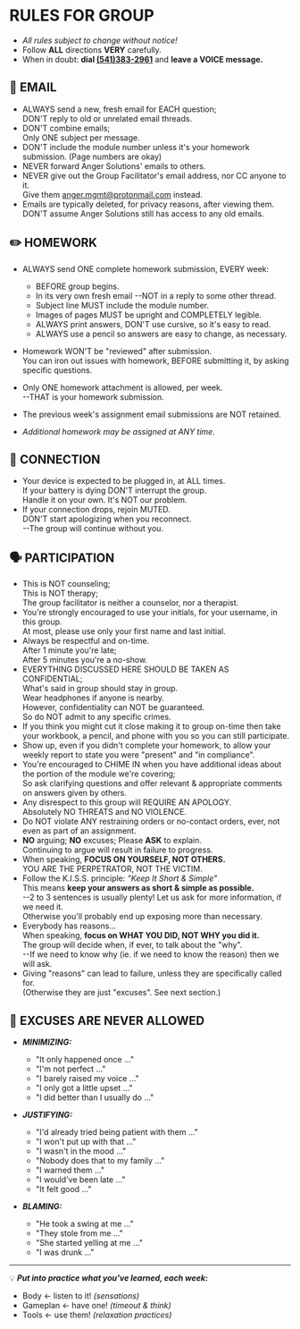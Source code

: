 RULES FOR GROUP
===============

* _All rules subject to change without notice!_
* Follow **ALL** directions **VERY** carefully.
* When in doubt: **dial <a href="tel:5413832961">(541)383-2961</a>** and **leave a VOICE message.**


📨 EMAIL
--------

* ALWAYS send a new, fresh email for EACH question;  
  DON'T reply to old or unrelated email threads.
* DON'T combine emails;  
  Only ONE subject per message.
* DON'T include the module number unless it's your homework submission. (Page numbers are okay)
* NEVER forward Anger Solutions' emails to others.
* NEVER give out the Group Facilitator's email address, nor CC anyone to it.  
  Give them [anger.mgmt@protonmail.com](mailto:anger.mgmt@protonmail.com) instead.
* Emails are typically deleted, for privacy reasons, after viewing them.  
  DON'T assume Anger Solutions still has access to any old emails.


✏️ HOMEWORK
-----------

* ALWAYS send ONE complete homework submission, EVERY week:
  - BEFORE group begins.
  - In its very own fresh email --NOT in a reply to some other thread.
  - Subject line MUST include the module number.
  - Images of pages MUST be upright and COMPLETELY legible.
  - ALWAYS print answers, DON'T use cursive, so it's easy to read.
  - ALWAYS use a pencil so answers are easy to change, as necessary.

* Homework WON'T be "reviewed" after submission.  
  You can iron out issues with homework, BEFORE submitting it, by asking specific questions.
* Only ONE homework attachment is allowed, per week.  
  --THAT is your homework submission.
* The previous week's assignment email submissions are NOT retained.
* _Additional homework may be assigned at ANY time._


📶 CONNECTION
-------------

* Your device is expected to be plugged in, at ALL times.  
  If your battery is dying DON'T interrupt the group.  
  Handle it on your own. It's NOT our problem.  
* If your connection drops, rejoin MUTED.  
  DON'T start apologizing when you reconnect.  
  --The group will continue without you.


🗣️ PARTICIPATION
----------------

* This is NOT counseling;  
  This is NOT therapy;  
  The group facilitator is neither a counselor, nor a therapist.
* You're strongly encouraged to use your initials, for your username, in this group.  
  At most, please use only your first name and last initial.
* Always be respectful and on-time.  
  After 1 minute you're late;  
  After 5 minutes you're a no-show.
* EVERYTHING DISCUSSED HERE SHOULD BE TAKEN AS CONFIDENTIAL;  
  What's said in group should stay in group.  
  Wear headphones if anyone is nearby.  
  However, confidentiality can NOT be guaranteed.  
  So do NOT admit to any specific crimes.  
* If you think you might cut it close making it to group on-time then take your workbook, a pencil, and phone with you so you can still participate.
* Show up, even if you didn't complete your homework, to allow your weekly report to state you were "present" and "in compliance".
* You're encouraged to CHIME IN when you have additional ideas about the portion of the module we're covering;  
  So ask clarifying questions and offer relevant & appropriate comments on answers given by others.
* Any disrespect to this group will REQUIRE AN APOLOGY.  
  Absolutely NO THREATS and NO VIOLENCE.
* Do NOT violate ANY restraining orders or no-contact orders, ever, not even as part of an assignment.
* **NO** arguing; **NO** excuses; Please **ASK** to explain.  
  Continuing to argue will result in failure to progress.
* When speaking, **FOCUS ON YOURSELF, NOT OTHERS.**  
  YOU ARE THE PERPETRATOR, NOT THE VICTIM.
* Follow the K.I.S.S. principle: _"Keep It Short & Simple"_  
  This means **keep your answers as short & simple as possible.**  
  --2 to 3 sentences is usually plenty! Let us ask for more information, if we need it.  
  Otherwise you'll probably end up exposing more than necessary.
* Everybody has reasons...  
  When speaking, **focus on WHAT YOU DID, NOT WHY you did it.**  
  The group will decide when, if ever, to talk about the "why".  
  --If we need to know why (ie. if we need to know the reason) then we will ask.
* Giving "reasons" can lead to failure, unless they are specifically called for.  
  (Otherwise they are just "excuses".  See next section.)


🚯 EXCUSES ARE NEVER ALLOWED
----------------------------

* ***MINIMIZING:***
    - "It only happened once ..."
    - "I'm not perfect ..."
    - "I barely raised my voice ..."
    - "I only got a little upset ..."
    - "I did better than I usually do ..."

* ***JUSTIFYING:***
    - "I'd already tried being patient with them ..."
    - "I won't put up with that ..."
    - "I wasn't in the mood ..."
    - "Nobody does that to my family ..."
    - "I warned them ..."
    - "I would've been late ..."
    - "It felt good ..."

* ***BLAMING:***
    - "He took a swing at me ..."
    - "They stole from me ..."
    - "She started yelling at me ..."
    - "I was drunk ..."

---

💡 ***Put into practice what you've learned, each week:***
- Body \<- listen to it! _(sensations)_
- Gameplan \<- have one! _(timeout & think)_
- Tools \<- use them! _(relaxation practices)_

